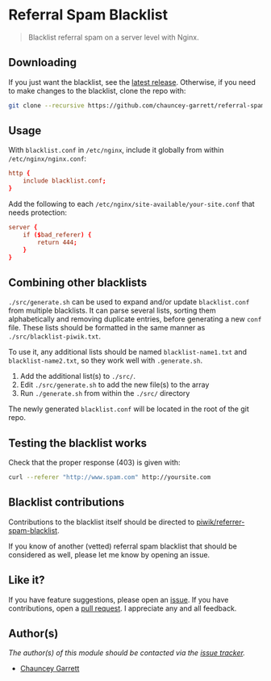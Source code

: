 # Referral Spam Blacklist

> Blacklist referral spam on a server level with Nginx.

## Downloading

If you just want the blacklist, see the [latest release](https://github.com/chauncey-garrett/referral-spam-blacklist/releases). Otherwise, if you need to make changes to the blacklist, clone the repo with:

```sh
git clone --recursive https://github.com/chauncey-garrett/referral-spam-blacklist.git
```

## Usage

With `blacklist.conf` in `/etc/nginx`, include it globally from within `/etc/nginx/nginx.conf`:

```conf
http {
	include blacklist.conf;
}
```

Add the following to each `/etc/nginx/site-available/your-site.conf` that needs protection:

```conf
server {
	if ($bad_referer) {
		return 444;
	}
}
```

## Combining other blacklists

`./src/generate.sh` can be used to expand and/or update `blacklist.conf` from multiple blacklists. It can parse several lists, sorting them alphabetically and removing duplicate entries, before generating a new `conf` file. These lists should be formatted in the same manner as `./src/blacklist-piwik.txt`.

To use it, any additional lists should be named `blacklist-name1.txt` and `blacklist-name2.txt`, so they work well with `.generate.sh`.

1. Add the additional list(s) to `./src/`.
2. Edit `./src/generate.sh` to add the new file(s) to the array
3. Run `./generate.sh` from within the `./src/` directory

The newly generated `blacklist.conf` will be located in the root of the git repo.

## Testing the blacklist works

Check that the proper response (403) is given with:

```sh
curl --referer "http://www.spam.com" http://yoursite.com
```

## Blacklist contributions

Contributions to the blacklist itself should be directed to [piwik/referrer-spam-blacklist](https://github.com/piwik/referrer-spam-blacklist).

If you know of another (vetted) referral spam blacklist that should be considered as well, please let me know by opening an issue.

## Like it?

If you have feature suggestions, please open an [issue](https://github.com/chauncey-garrett/referral-spam-blacklist/issues "chauncey-garrett/referral-spam-blacklist/issues"). If you have contributions, open a [pull request](https://github.com/chauncey-garrett/referral-spam-blacklist/pulls "chauncey-garrett/referral-spam-blacklist/pulls"). I appreciate any and all feedback.

## Author(s)

*The author(s) of this module should be contacted via the [issue tracker](https://github.com/chauncey-garrett/referral-spam-blacklist/issues "chauncey-garrett/referral-spam-blacklist/issues").*

  - [Chauncey Garrett](https://github.com/chauncey-garrett "chauncey-garrett")

